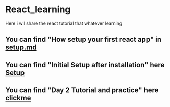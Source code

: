 # React_learning
Here i wil share the react tutorial that whatever learning

## You can find "How setup your first react app" in [setup.md](https://github.com/Prureddy/React_learning/blob/main/Setup.md)
## You can find "Initial Setup after installation" here [Setup](https://github.com/Prureddy/React_learning/tree/main/first_app)
## You can find "Day 2 Tutorial and practice" here [clickme]()
